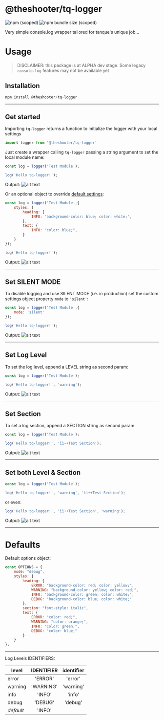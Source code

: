 # @theshooter/tq-logger
![npm (scoped)](https://img.shields.io/npm/v/@theshooter/tq-logger)
![npm bundle size (scoped)](https://img.shields.io/bundlephobia/min/@theshooter/tq-logger)

Very simple console.log wrapper tailored for tanque's unique job...

# Usage
> DISCLAIMER: this package is at ALPHA dev stage. Some legacy `console.log` features may not be available yet

## Installation
```javascript
npm install @theshooter/tq-logger
```
---

## Get started
Importing `tq-logger` returns a function to initialize the logger with your local settings

```javascript
import logger from '@theshooter/tq-logger'
```

Just create a wrapper calling `tq-logger` passing a string argument to set the local module name:

```javascript
const log = logger('Test Module');

log('Hello tq-logger!');
```
Output:
![alt text](https://drive.google.com/uc?export=view&id=1TgL1EZ57LHa68VsrGpw6EtW8Z86FutGO)

Or an optional object to override [default settings](#defaults):
```javascript
const log = logger('Test Module',{
    styles: {
        heading: {
            INFO: "background-color: blue; color: white;",
        },
        text: {
            INFO: "color: blue;",
        }
    }
});

log('Hello tq-logger!');
```
Output:
![alt text](https://drive.google.com/uc?export=view&id=1aspFtYquJItNyulqKcfOu0ebxNZctvWo)

---
## Set SILENT MODE
To disable logging and use SILENT MODE (i.e. in production) set the custom
settings object property `mode` to `'silent'`:

```javascript
const log = logger('Test Module',{
    mode: 'silent'
});

log('Hello tq-logger!');
```
Output:
![alt text](https://drive.google.com/uc?export=view&id=1ENoqWkhghATvk34f3pL7rpHFg4xXnnVe)

---
## Set Log Level
To set the log level, append a LEVEL string as second param:

```javascript
const log = logger('Test Module');

log('Hello tq-logger!', 'warning');
```
Output:
![alt text](https://drive.google.com/uc?export=view&id=1NAC4fz81QfHz_6I4t2k6QrQyFQu2J2CE)

---
## Set Section
To set a log section, append a SECTION string as second param:

```javascript
const log = logger('Test Module');

log('Hello tq-logger!', 'ìì++Test Section');
```
Output:
![alt text](https://drive.google.com/uc?export=view&id=19aWiYltko5TPsnsGZAIlM6OJFsb150UO)

---
## Set both Level & Section

```javascript
const log = logger('Test Module');

log('Hello tq-logger!', 'warning', 'ìì++Test Section');
```
or even:

```javascript
log('Hello tq-logger!', 'ìì++Test Section', 'warning');
```

Output:
![alt text](https://drive.google.com/uc?export=view&id=1o5RE7H0eUW-1xloN9X0bl2wy0G2ri9eo)

---
# Defaults <a name="defaults"></a>

Default options object:

```javascript
const OPTIONS = {
    mode: "debug",
    styles: {
        heading: {
            ERROR: "background-color: red; color: yellow;",
            WARNING: "background-color: yellow; color: red;",
            INFO: "background-color: green; color: white;",
            DEBUG: "background-color: blue; color: white;"
        },
        section: "font-style: italic",
        text: {
            ERROR: "color: red;",
            WARNING: "color: orange;",
            INFO: "color: green;",
            DEBUG: "color: blue;"
        }
    }
};
```
---
Log Levels IDENTIFIERS:

| level | IDENTIFIER | identifier |
|---|:---:|:---:|
|error|'ERROR'|'error'|
|warning|'WARNING'|'warning'|
|info|'INFO'|'info'|
|debug|'DEBUG'|'debug'|
|*default*| 'INFO'||
